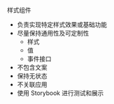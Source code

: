 样式组件

- 负责实现特定样式效果或基础功能
- 尽量保持通用性及可定制性
  - 样式
  - 值
  - 事件接口
- 不包含文案
- 保持无状态
- 不关联应用
- 使用 Storybook 进行测试和展示
